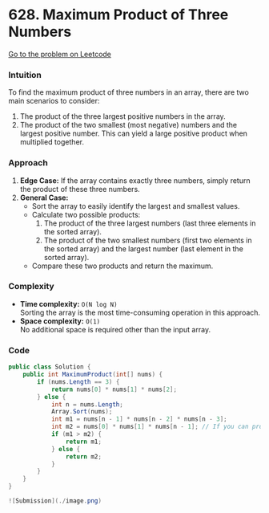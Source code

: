 # 628. Maximum Product of Three Numbers

[Go to the problem on Leetcode](https://leetcode.com/problems/maximum-product-of-three-numbers)

### Intuition
To find the maximum product of three numbers in an array, there are two main scenarios to consider:
1. The product of the three largest positive numbers in the array.
2. The product of the two smallest (most negative) numbers and the largest positive number. This can yield a large positive product when multiplied together.

### Approach
1. **Edge Case:** If the array contains exactly three numbers, simply return the product of these three numbers.
2. **General Case:** 
   - Sort the array to easily identify the largest and smallest values.
   - Calculate two possible products:
     1. The product of the three largest numbers (last three elements in the sorted array).
     2. The product of the two smallest numbers (first two elements in the sorted array) and the largest number (last element in the sorted array).
   - Compare these two products and return the maximum.

### Complexity
- **Time complexity:** `O(N log N)`  
  Sorting the array is the most time-consuming operation in this approach.
- **Space complexity:** `O(1)`  
  No additional space is required other than the input array.

### Code

```csharp
public class Solution {
    public int MaximumProduct(int[] nums) {
        if (nums.Length == 3) {
            return nums[0] * nums[1] * nums[2];
        } else {
            int n = nums.Length;
            Array.Sort(nums);
            int m1 = nums[n - 1] * nums[n - 2] * nums[n - 3];
            int m2 = nums[0] * nums[1] * nums[n - 1]; // If you can produce a max positive number, that would be two negative numbers and the maximum positive number.
            if (m1 > m2) {
                return m1;
            } else {
                return m2;
            }
        }
    }
}

![Submission](./image.png)